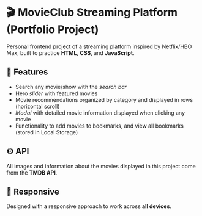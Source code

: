 # 🎬 MovieClub Streaming Platform (Portfolio Project)

Personal frontend project of a streaming platform inspired by Netflix/HBO Max, built to practice **HTML**, **CSS**, and **JavaScript**.

## 🔮 Features

- Search any movie/show with the _search bar_
- Hero _slider_ with featured movies
- Movie recommendations organized by category and displayed in rows (horizontal scroll)
- _Modal_ with detailed movie information displayed when clicking any movie
- Functionality to add movies to bookmarks, and view all bookmarks (stored in Local Storage)

## ⚙️ API

All images and information about the movies displayed in this project come from the **TMDB API**.

## 📱 Responsive

Designed with a responsive approach to work across **all devices**.
